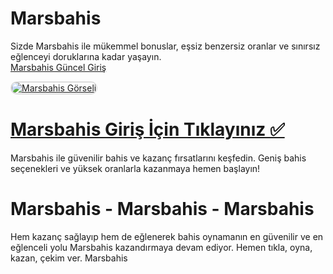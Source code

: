 # Marsbahis  
Sizde Marsbahis ile mükemmel bonuslar, eşsiz benzersiz oranlar ve sınırsız eğlenceyi doruklarına kadar yaşayın.  
<a href="https://t2m.io/2284401" title="Marsbahis Güncel Giriş">Marsbahis Güncel Giriş</a>  

<a href="https://t2m.io/2284401">
    <img src="https://i.ibb.co/gtF7ptH/photo-2025-01-13-14-27-16.jpg" alt="Marsbahis Görseli" style="max-width: 100%; border: 2px solid #ddd; border-radius: 10px;">
</a>  

# <a href="https://t2m.io/2284401">Marsbahis Giriş İçin Tıklayınız ✅</a>  
Marsbahis ile güvenilir bahis ve kazanç fırsatlarını keşfedin. Geniş bahis seçenekleri ve yüksek oranlarla kazanmaya hemen başlayın!  

# Marsbahis - Marsbahis - Marsbahis  
Hem kazanç sağlayıp hem de eğlenerek bahis oynamanın en güvenilir ve en eğlenceli yolu Marsbahis kazandırmaya devam ediyor. Hemen tıkla, oyna, kazan, çekim ver. Marsbahis  
